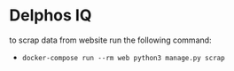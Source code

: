 # Delphos IQ
to scrap data from website run the following command:
- `docker-compose run --rm web python3 manage.py scrap`
